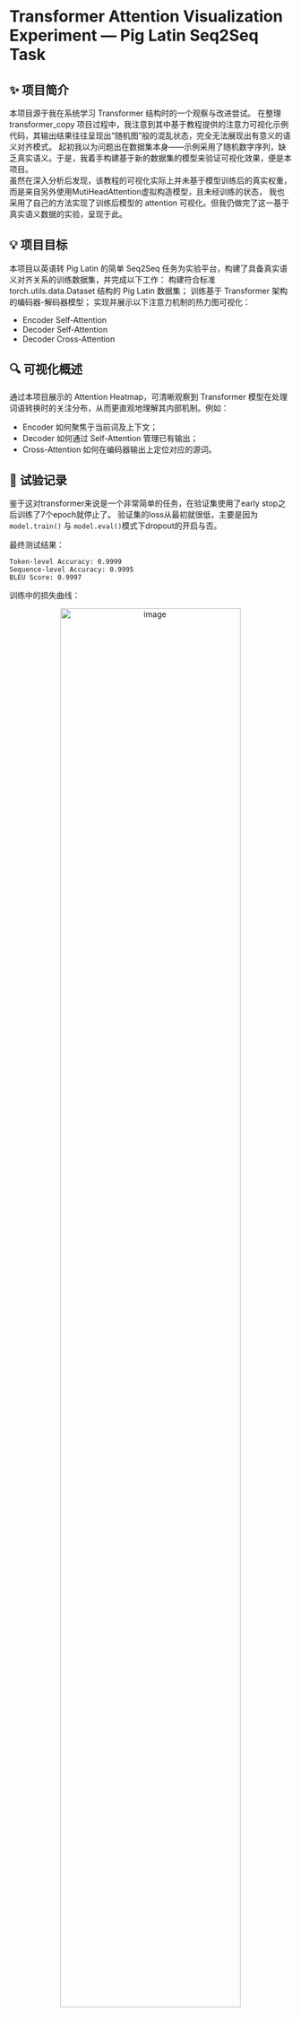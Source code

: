 # Transformer Attention Visualization Experiment — Pig Latin Seq2Seq Task  

## ✨ 项目简介
本项目源于我在系统学习 Transformer 结构时的一个观察与改进尝试。
在整理 transformer_copy 项目过程中，我注意到其中基于教程提供的注意力可视化示例代码，其输出结果往往呈现出“随机图”般的混乱状态，完全无法展现出有意义的语义对齐模式。
起初我以为问题出在数据集本身——示例采用了随机数字序列，缺乏真实语义。于是，我着手构建基于新的数据集的模型来验证可视化效果，便是本项目。  
虽然在深入分析后发现，该教程的可视化实际上并未基于模型训练后的真实权重，而是来自另外使用MutiHeadAttention虚拟构造模型，且未经训练的状态，
我也采用了自己的方法实现了训练后模型的 attention 可视化。但我仍做完了这一基于真实语义数据的实验，呈现于此。

## 💡 项目目标
本项目以英语转 Pig Latin 的简单 Seq2Seq 任务为实验平台，构建了具备真实语义对齐关系的训练数据集，并完成以下工作：
构建符合标准 torch.utils.data.Dataset 结构的 Pig Latin 数据集；
训练基于 Transformer 架构的编码器-解码器模型；
实现并展示以下注意力机制的热力图可视化：
- Encoder Self-Attention
- Decoder Self-Attention
- Decoder Cross-Attention

## 🔍 可视化概述
通过本项目展示的 Attention Heatmap，可清晰观察到 Transformer 模型在处理词语转换时的关注分布，从而更直观地理解其内部机制。例如：
- Encoder 如何聚焦于当前词及上下文；  
- Decoder 如何通过 Self-Attention 管理已有输出；  
- Cross-Attention 如何在编码器输出上定位对应的源词。  

## 🔬 试验记录
鉴于这对transformer来说是一个非常简单的任务，在验证集使用了early stop之后训练了7个epoch就停止了。
验证集的loss从最初就很低，主要是因为`model.train()` 与 `model.eval()`模式下dropout的开启与否。

最终测试结果：
```
Token-level Accuracy: 0.9999
Sequence-level Accuracy: 0.9995
BLEU Score: 0.9997
```
训练中的损失曲线：
<div style="text-align: center;">
  <img alt="image" src="https://github.com/user-attachments/assets/f10ccab3-8edf-4c23-aa93-b58b14dd1a0d" width="80%" />
</div>

## 💻 可视化解读
通过将6个不同类型的单词数据输入模型，我们可以清晰地看见注意力的工作机制。  
6个单词分别是`bassinet`，`bilaminar`，`muse`，`oceanwards`，`postverbal`，`tromp`。    
- Encoder Self-Attention
  1. 前缀聚焦：一些 head 对前几个 token（尤其是位置 0~2）有偏置，根据不同单词（1位辅音或2位辅音）显示出模型对输入前缀（辅音 cluster）聚焦。  
  2. 对角线模式：一些head出现了对角线/偏置对角线模式；  
  3. 可见有些 head 在输出末尾几位（添加的a, y词尾）上的 attention 分散分布，在短词上尤为明显；  
  4. 各个head捕捉到了不同区域的规律。  
- Decoder Self-Attention
  1. 典型的下三角结构，体现了masked input机制；  
  2. 可见明显的对角线/偏置对角线模式；  
  3. 可见有些 head 在输出末尾几位（添加的a, y词尾）上的 attention 分散分布，在短词上尤为明显。   
- Decoder Cross-Attention
  1. 亮点基本位于一条折线形路径，非对角线，而是随单词的开头特征（是否元音，辅音位数）有不同的偏置。
  2. 可见有些 head 在输出末尾几位（添加的a, y词尾）上的 attention 分散分布，在短词上尤为明显；
  3. 在双辅音开头的`tromp`上，可见明显的3-4-5-1-2的关注逻辑：上偏移2位的对角线+对起始辅音的重排；  
     在元音开头的`oceanwards`上，可见正对角线的一对一关注逻辑；  
     在单辅音开头的`bassinet`，`bilaminar`，`muse`，`postverbal`上，可见上偏移1位的对角线。    
     清晰体现了从输入字符重排到 Pig Latin 输出的映射。  
  

<table>
  <tr>
    <td align="center"><strong>Bassinet</strong></td>
    <td align="center"><strong>Bilaminar</strong></td>
  </tr>
  <tr>
    <td align="center">
      <img src="https://github.com/user-attachments/assets/707b4c27-841c-4e69-84a7-c87590e3b3a8" width="90%" title="bassinet"/>
    </td>
    <td align="center">
      <img src="https://github.com/user-attachments/assets/6cc52c48-0fae-430d-9624-db20c3eef229" width="90%" title="bilaminar"/>
    </td>
  </tr>
</table>

<table>
  <tr>
    <td align="center"><strong>muse</strong></td>
    <td align="center"><strong>oceanwards</strong></td>
  </tr>
  <tr>
    <td align="center">
      <img src="https://github.com/user-attachments/assets/3036722e-e2ee-4a59-94a3-d2ffd0241560" width="90%" title="muse"/>
    </td>
    <td align="center">
      <img src="https://github.com/user-attachments/assets/a01e9a31-6403-4729-b3ac-320ddd12e95b" width="90%" title="oceanwards"/>
    </td>
  </tr>
</table>

<table>
  <tr>
    <td align="center"><strong>postverbal</strong></td>
    <td align="center"><strong>tromp</strong></td>
  </tr>
  <tr>
    <td align="center">
      <img src="https://github.com/user-attachments/assets/0444e6d5-9bde-442b-8e4b-8997d510c611" width="90%" title="postverbal"/>
    </td>
    <td align="center">
      <img src="https://github.com/user-attachments/assets/4f92a472-78b2-4dec-a4b6-65914fc65d25" width="90%" title="tromp"/>
    </td>
  </tr>
</table>

## 📜 License

MIT License © 2025 Peng Tang
